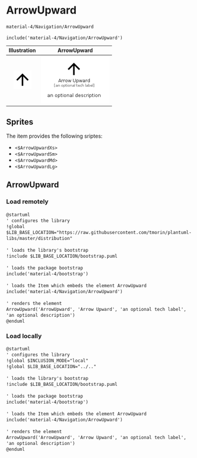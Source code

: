 # ArrowUpward


```text
material-4/Navigation/ArrowUpward
```

```text
include('material-4/Navigation/ArrowUpward')
```



| Illustration | ArrowUpward |
| :---: | :---: |
| ![illustration for Illustration](../../material-4/Navigation/ArrowUpward.png) | ![illustration for ArrowUpward](../../material-4/Navigation/ArrowUpward.Local.png) |



## Sprites
The item provides the following sriptes:

- `<$ArrowUpwardXs>`
- `<$ArrowUpwardSm>`
- `<$ArrowUpwardMd>`
- `<$ArrowUpwardLg>`





## ArrowUpward

### Load remotely
```plantuml
@startuml
' configures the library
!global $LIB_BASE_LOCATION="https://raw.githubusercontent.com/tmorin/plantuml-libs/master/distribution"

' loads the library's bootstrap
!include $LIB_BASE_LOCATION/bootstrap.puml

' loads the package bootstrap
include('material-4/bootstrap')

' loads the Item which embeds the element ArrowUpward
include('material-4/Navigation/ArrowUpward')

' renders the element
ArrowUpward('ArrowUpward', 'Arrow Upward', 'an optional tech label', 'an optional description')
@enduml
```

### Load locally
```plantuml
@startuml
' configures the library
!global $INCLUSION_MODE="local"
!global $LIB_BASE_LOCATION="../.."

' loads the library's bootstrap
!include $LIB_BASE_LOCATION/bootstrap.puml

' loads the package bootstrap
include('material-4/bootstrap')

' loads the Item which embeds the element ArrowUpward
include('material-4/Navigation/ArrowUpward')

' renders the element
ArrowUpward('ArrowUpward', 'Arrow Upward', 'an optional tech label', 'an optional description')
@enduml
```

